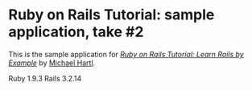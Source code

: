 # Ruby on Rails Tutorial: sample application, take #2

This is the sample application for
[*Ruby on Rails Tutorial: Learn Rails by Example*](http://railstutorial.org/)
by [Michael Hartl](http://michaelhartl.com/).

Ruby 1.9.3
Rails 3.2.14

